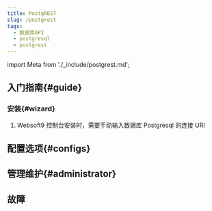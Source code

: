 ```yaml
---
title: PostgREST
slug: /postgrest
tags:
  - 数据库API
  - postgresql
  - postgrest
---
```


import Meta from './_include/postgrest.md';

<Meta name="meta" />

## 入门指南{#guide}

### 安装{#wizard}

1. Websoft9 控制台安装时，需要手动输入数据库 Postgresql 的连接 URI


## 配置选项{#configs}


## 管理维护{#administrator}


## 故障

